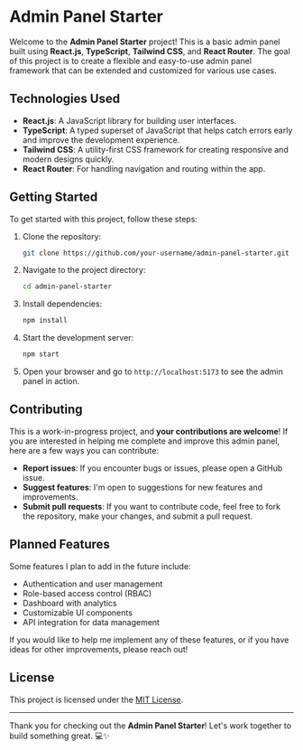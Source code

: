 # Admin Panel Starter

Welcome to the **Admin Panel Starter** project! This is a basic admin panel built using **React.js**, **TypeScript**, **Tailwind CSS**, and **React Router**. The goal of this project is to create a flexible and easy-to-use admin panel framework that can be extended and customized for various use cases.

## Technologies Used

- **React.js**: A JavaScript library for building user interfaces.
- **TypeScript**: A typed superset of JavaScript that helps catch errors early and improve the development experience.
- **Tailwind CSS**: A utility-first CSS framework for creating responsive and modern designs quickly.
- **React Router**: For handling navigation and routing within the app.

## Getting Started

To get started with this project, follow these steps:

1. Clone the repository:

   ```bash
   git clone https://github.com/your-username/admin-panel-starter.git
   ```

2. Navigate to the project directory:

   ```bash
   cd admin-panel-starter
   ```

3. Install dependencies:

   ```bash
   npm install
   ```

4. Start the development server:

   ```bash
   npm start
   ```

5. Open your browser and go to `http://localhost:5173` to see the admin panel in action.

## Contributing

This is a work-in-progress project, and **your contributions are welcome**! If you are interested in helping me complete and improve this admin panel, here are a few ways you can contribute:

- **Report issues**: If you encounter bugs or issues, please open a GitHub issue.
- **Suggest features**: I'm open to suggestions for new features and improvements.
- **Submit pull requests**: If you want to contribute code, feel free to fork the repository, make your changes, and submit a pull request.

## Planned Features

Some features I plan to add in the future include:

- Authentication and user management
- Role-based access control (RBAC)
- Dashboard with analytics
- Customizable UI components
- API integration for data management

If you would like to help me implement any of these features, or if you have ideas for other improvements, please reach out!

## License

This project is licensed under the [MIT License](LICENSE).

---

Thank you for checking out the **Admin Panel Starter**! Let's work together to build something great. 💻✨
